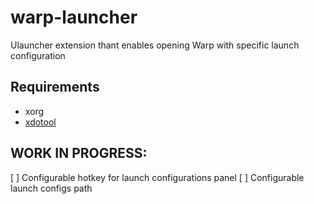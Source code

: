 # warp-launcher
Ulauncher extension thant enables opening Warp with specific launch configuration

## Requirements

- xorg
- [xdotool](https://github.com/jordansissel/xdotool)

## WORK IN PROGRESS:
[ ] Configurable hotkey for launch configurations panel 
[ ] Configurable launch configs path
